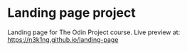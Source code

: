# Landing page project
Landing page for The Odin Project course.
Live preview at: https://n3k1ng.github.io/landing-page
